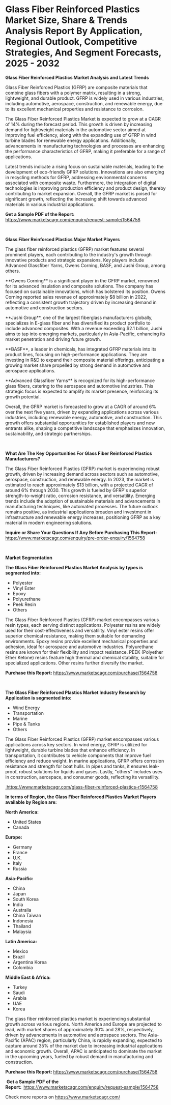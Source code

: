 <p><h1>Glass Fiber Reinforced Plastics Market Size, Share & Trends Analysis Report By Application, Regional Outlook, Competitive Strategies, And Segment Forecasts, 2025 - 2032</h1></p><p><strong>Glass Fiber Reinforced Plastics Market Analysis and Latest Trends</strong></p>
<p><p>Glass Fiber Reinforced Plastics (GFRP) are composite materials that combine glass fibers with a polymer matrix, resulting in a strong, lightweight, and durable product. GFRP is widely used in various industries, including automotive, aerospace, construction, and renewable energy, due to its excellent mechanical properties and resistance to corrosion.</p><p>The Glass Fiber Reinforced Plastics Market is expected to grow at a CAGR of 14% during the forecast period. This growth is driven by increasing demand for lightweight materials in the automotive sector aimed at improving fuel efficiency, along with the expanding use of GFRP in wind turbine blades for renewable energy applications. Additionally, advancements in manufacturing technologies and processes are enhancing the performance characteristics of GFRP, making it preferable for a range of applications.</p><p>Latest trends indicate a rising focus on sustainable materials, leading to the development of eco-friendly GFRP solutions. Innovations are also emerging in recycling methods for GFRP, addressing environmental concerns associated with composite waste. Furthermore, the integration of digital technologies is improving production efficiency and product design, thereby contributing to market expansion. Overall, the GFRP market is poised for significant growth, reflecting the increasing shift towards advanced materials in various industrial applications.</p></p>
<p><strong>Get a Sample PDF of the Report:&nbsp;</strong> <a href="https://www.marketscagr.com/enquiry/request-sample/1564758?utm_campaign=2650&utm_medium=2&utm_source=Github&utm_content=ia&utm_term=02042025&utm_id=glass-fiber-reinforced-plastics">https://www.marketscagr.com/enquiry/request-sample/1564758</a></p>
<p>&nbsp;</p>
<p><strong>Glass Fiber Reinforced Plastics Major Market Players</strong></p>
<p><p>The glass fiber reinforced plastics (GFRP) market features several prominent players, each contributing to the industry's growth through innovative products and strategic expansions. Key players include Advanced Glassfiber Yarns, Owens Corning, BASF, and Jushi Group, among others.</p><p>**Owens Corning** is a significant player in the GFRP market, renowned for its advanced insulation and composite solutions. The company has focused on sustainable innovations, which has bolstered its position. Owens Corning reported sales revenue of approximately $8 billion in 2022, reflecting a consistent growth trajectory driven by increasing demand in automotive and construction sectors.</p><p>**Jushi Group**, one of the largest fiberglass manufacturers globally, specializes in E-glass fiber and has diversified its product portfolio to include advanced composites. With a revenue exceeding $2.1 billion, Jushi aims to tap into emerging markets, particularly in Asia-Pacific, enhancing its market penetration and driving future growth.</p><p>**BASF**, a leader in chemicals, has integrated GFRP materials into its product lines, focusing on high-performance applications. They are investing in R&D to expand their composite material offerings, anticipating a growing market share propelled by strong demand in automotive and aerospace applications.</p><p>**Advanced Glassfiber Yarns** is recognized for its high-performance glass fibers, catering to the aerospace and automotive industries. This strategic focus is expected to amplify its market presence, reinforcing its growth potential.</p><p>Overall, the GFRP market is forecasted to grow at a CAGR of around 6% over the next five years, driven by expanding applications across various industries, including renewable energy, automotive, and construction. This growth offers substantial opportunities for established players and new entrants alike, shaping a competitive landscape that emphasizes innovation, sustainability, and strategic partnerships.</p></p>
<p>&nbsp;</p>
<p><strong>What Are The Key Opportunities For Glass Fiber Reinforced Plastics Manufacturers?</strong></p>
<p><p>The Glass Fiber Reinforced Plastics (GFRP) market is experiencing robust growth, driven by increasing demand across sectors such as automotive, aerospace, construction, and renewable energy. In 2023, the market is estimated to reach approximately $13 billion, with a projected CAGR of around 6% through 2030. This growth is fueled by GFRP's superior strength-to-weight ratio, corrosion resistance, and versatility. Emerging trends include the adoption of sustainable materials and advancements in manufacturing techniques, like automated processes. The future outlook remains positive, as industrial applications broaden and investment in infrastructure and renewable energy increases, positioning GFRP as a key material in modern engineering solutions.</p></p>
<p><strong>Inquire or Share Your Questions If Any Before Purchasing This Report:</strong> <a href="https://www.marketscagr.com/enquiry/pre-order-enquiry/1564758?utm_campaign=2650&utm_medium=2&utm_source=Github&utm_content=ia&utm_term=02042025&utm_id=glass-fiber-reinforced-plastics">https://www.marketscagr.com/enquiry/pre-order-enquiry/1564758</a></p>
<p>&nbsp;</p>
<p><strong>Market Segmentation</strong></p>
<p><strong>The Glass Fiber Reinforced Plastics Market Analysis by types is segmented into:</strong></p>
<p><ul><li>Polyester</li><li>Vinyl Ester</li><li>Epoxy</li><li>Polyurethane</li><li>Peek Resin</li><li>Others</li></ul></p>
<p><p>The Glass Fiber Reinforced Plastics (GFRP) market encompasses various resin types, each serving distinct applications. Polyester resins are widely used for their cost-effectiveness and versatility. Vinyl ester resins offer superior chemical resistance, making them suitable for demanding environments. Epoxy resins provide excellent mechanical properties and adhesion, ideal for aerospace and automotive industries. Polyurethane resins are known for their flexibility and impact resistance. PEEK (Polyether Ether Ketone) resins feature high thermal and chemical stability, suitable for specialized applications. Other resins further diversify the market.</p></p>
<p><strong>Purchase this Report:&nbsp;</strong><a href="https://www.marketscagr.com/purchase/1564758?utm_campaign=2650&utm_medium=2&utm_source=Github&utm_content=ia&utm_term=02042025&utm_id=glass-fiber-reinforced-plastics">https://www.marketscagr.com/purchase/1564758</a></p>
<p>&nbsp;</p>
<p><strong>The Glass Fiber Reinforced Plastics Market Industry Research by Application is segmented into:</strong></p>
<p><ul><li>Wind Energy</li><li>Transportation</li><li>Marine</li><li>Pipe & Tanks</li><li>Others</li></ul></p>
<p><p>The Glass Fiber Reinforced Plastics (GFRP) market encompasses various applications across key sectors. In wind energy, GFRP is utilized for lightweight, durable turbine blades that enhance efficiency. In transportation, it contributes to vehicle components that improve fuel efficiency and reduce weight. In marine applications, GFRP offers corrosion resistance and strength for boat hulls. In pipes and tanks, it ensures leak-proof, robust solutions for liquids and gases. Lastly, "others" includes uses in construction, aerospace, and consumer goods, reflecting its versatility.</p></p>
<p><a href="https://www.marketscagr.com/glass-fiber-reinforced-plastics-r1564758?utm_campaign=2650&utm_medium=2&utm_source=Github&utm_content=ia&utm_term=02042025&utm_id=glass-fiber-reinforced-plastics">&nbsp;https://www.marketscagr.com/glass-fiber-reinforced-plastics-r1564758</a></p>
<p><strong>In terms of Region, the Glass Fiber Reinforced Plastics Market Players available by Region are:</strong></p>
<p>
    <p> <strong> North America: </strong>
        <ul>
            <li>United States</li>
            <li>Canada</li>
        </ul>
        </p> 
    <p> <strong> Europe: </strong>
        <ul>
            <li>Germany</li>
            <li>France</li>
            <li>U.K.</li>
            <li>Italy</li>
            <li>Russia</li>
        </ul>
        </p> 
    <p> <strong> Asia-Pacific: </strong>
        <ul>
            <li>China</li>
            <li>Japan</li>
            <li>South Korea</li>
            <li>India</li>
            <li>Australia</li>
            <li>China Taiwan</li>
            <li>Indonesia</li>
            <li>Thailand</li>
            <li>Malaysia</li>
        </ul>
        </p> 
    <p> <strong> Latin America: </strong>
        <ul>
            <li>Mexico</li>
            <li>Brazil</li>
            <li>Argentina Korea</li>
            <li>Colombia</li>
        </ul>
        </p> 
    <p> <strong> Middle East & Africa: </strong>
        <ul>
            <li>Turkey</li>
            <li>Saudi</li>
            <li>Arabia</li>
            <li>UAE</li>
            <li>Korea</li>
        </ul>
    </p>
    </p>
<p><p>The glass fiber reinforced plastics market is experiencing substantial growth across various regions. North America and Europe are projected to lead, with market shares of approximately 30% and 28%, respectively, driven by advancements in automotive and aerospace sectors. The Asia-Pacific (APAC) region, particularly China, is rapidly expanding, expected to capture around 35% of the market due to increasing industrial applications and economic growth. Overall, APAC is anticipated to dominate the market in the upcoming years, fueled by robust demand in manufacturing and construction.</p></p>
<p><strong>Purchase this Report: </strong><a href="https://www.marketscagr.com/purchase/1564758?utm_campaign=2650&utm_medium=2&utm_source=Github&utm_content=ia&utm_term=02042025&utm_id=glass-fiber-reinforced-plastics">https://www.marketscagr.com/purchase/1564758</a></p>
<p>&nbsp;<strong>Get a Sample PDF of the Report:&nbsp;&nbsp;</strong><a href="https://www.marketscagr.com/enquiry/request-sample/1564758?utm_campaign=2650&utm_medium=2&utm_source=Github&utm_content=ia&utm_term=02042025&utm_id=glass-fiber-reinforced-plastics">https://www.marketscagr.com/enquiry/request-sample/1564758</a></p>
<p><strong></strong></p>
<p>Check more reports on <a href="https://www.marketscagr.com/?utm_campaign=2650&utm_medium=2&utm_source=Github&utm_content=ia&utm_term=02042025&utm_id=glass-fiber-reinforced-plastics">https://www.marketscagr.com/</a></p>
